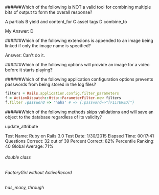 ######Which of the following is NOT a valid tool for combining multiple bits of output to form the overall response?

A		partials
B		yield and content_for
C		asset tags
D		combine_to

My Answer: D


######Which of the following extensions is appended to an image being linked if only the image name is specified?

Answer: Can't do it.



######Which of the following options will provide an image for a video before it starts playing?



######Which of the following application configuration options prevents passwords from being stored in the log files?

```ruby
filters = Rails.application.config.filter_parameters
f = ActionDispatch::Http::ParameterFilter.new filters
f.filter :password => 'haha' # => {:password=>"[FILTERED]"}
```

######Which of the following methods skips validations and will save an object to the database regardless of its validity?

update_attribute


Test Name:	Ruby on Rails 3.0
Test Date:	1/30/2015
Elapsed Time:	00:17:41
Questions Correct:	32 out of 39
Percent Correct:	82%
Percentile Ranking:	40
Global Average:	71%


###### double class

######  FactoryGirl without ActiveRecord

###### has_many, through

